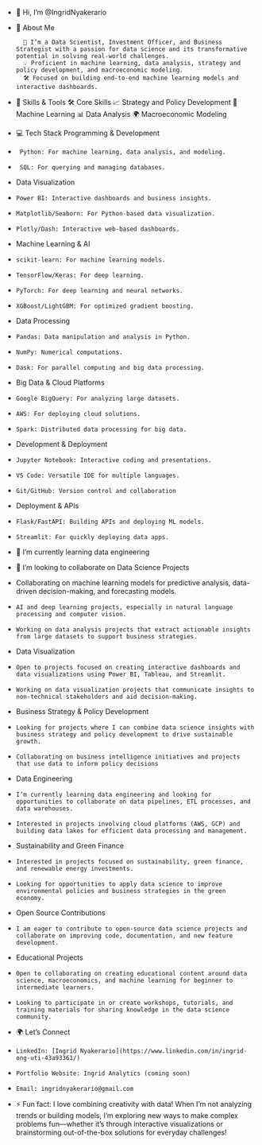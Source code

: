 - 👋 Hi, I’m @IngridNyakerario
- 🚀 About Me

        🌟 I’m a Data Scientist, Investment Officer, and Business Strategist with a passion for data science and its transformative potential in solving real-world challenges.
        💡 Proficient in machine learning, data analysis, strategy and policy development, and macroeconomic modeling.
        🛠️ Focused on building end-to-end machine learning models and interactive dashboards.
- 💼 Skills & Tools
   🛠️ Core Skills
         📈 Strategy and Policy Development
         🤖 Machine Learning
         📊 Data Analysis
         🌍 Macroeconomic Modeling
  
- 💻 Tech Stack
     Programming & Development
-      Python: For machine learning, data analysis, and modeling.
-      SQL: For querying and managing databases.
-  Data Visualization
-     Power BI: Interactive dashboards and business insights.
-     Matplotlib/Seaborn: For Python-based data visualization.
-     Plotly/Dash: Interactive web-based dashboards.
-  Machine Learning & AI
-     scikit-learn: For machine learning models.
-     TensorFlow/Keras: For deep learning.
-     PyTorch: For deep learning and neural networks.
-     XGBoost/LightGBM: For optimized gradient boosting.
-  Data Processing
-     Pandas: Data manipulation and analysis in Python.
-     NumPy: Numerical computations.
-     Dask: For parallel computing and big data processing.
- Big Data & Cloud Platforms
-     Google BigQuery: For analyzing large datasets.
-     AWS: For deploying cloud solutions.
-     Spark: Distributed data processing for big data.
-  Development & Deployment
-     Jupyter Notebook: Interactive coding and presentations.
-     VS Code: Versatile IDE for multiple languages.
-     Git/GitHub: Version control and collaboration
-  Deployment & APIs
-     Flask/FastAPI: Building APIs and deploying ML models.
-     Streamlit: For quickly deploying data apps.
- 🌱 I’m currently learning data engineering 
- 💞️ I’m looking to collaborate on Data Science Projects
- Collaborating on machine learning models for predictive analysis, data-driven decision-making, and forecasting models.
-     AI and deep learning projects, especially in natural language processing and computer vision.
-     Working on data analysis projects that extract actionable insights from large datasets to support business strategies.
- Data Visualization
-     Open to projects focused on creating interactive dashboards and data visualizations using Power BI, Tableau, and Streamlit.
-     Working on data visualization projects that communicate insights to non-technical stakeholders and aid decision-making.
-  Business Strategy & Policy Development
-     Looking for projects where I can combine data science insights with business strategy and policy development to drive sustainable growth.
-     Collaborating on business intelligence initiatives and projects that use data to inform policy decisions
-  Data Engineering
-     I’m currently learning data engineering and looking for opportunities to collaborate on data pipelines, ETL processes, and data warehouses.
-     Interested in projects involving cloud platforms (AWS, GCP) and building data lakes for efficient data processing and management.
-  Sustainability and Green Finance
-     Interested in projects focused on sustainability, green finance, and renewable energy investments.
-     Looking for opportunities to apply data science to improve environmental policies and business strategies in the green economy.
-  Open Source Contributions
-     I am eager to contribute to open-source data science projects and collaborate on improving code, documentation, and new feature development.
-  Educational Projects
-     Open to collaborating on creating educational content around data science, macroeconomics, and machine learning for beginner to intermediate learners.
-     Looking to participate in or create workshops, tutorials, and training materials for sharing knowledge in the data science community.
- 🌍 Let’s Connect
-     LinkedIn: [Ingrid Nyakerario](https://www.linkedin.com/in/ingrid-ong-uti-43a93361/)
-     Portfolio Website: Ingrid Analytics (coming soon)
-     Email: ingridnyakerario@gmail.com
- ⚡ Fun fact: I love combining creativity with data! When I’m not analyzing trends or building models, I’m exploring new ways to make complex problems fun—whether it’s through interactive visualizations or brainstorming out-of-the-box solutions for everyday challenges!


<!---
IngridNyakerario/IngridNyakerario is a ✨ special ✨ repository because its `README.md` (this file) appears on your GitHub profile.
You can click the Preview link to take a look at your changes.
--->
